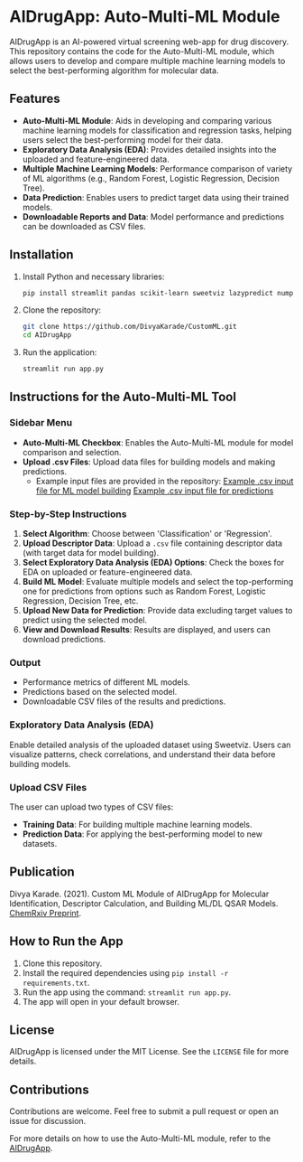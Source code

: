 # AIDrugApp: Auto-Multi-ML Module

AIDrugApp is an AI-powered virtual screening web-app for drug discovery. This repository contains the code for the Auto-Multi-ML module, which allows users to develop and compare multiple machine learning models to select the best-performing algorithm for molecular data.

## Features

- **Auto-Multi-ML Module**: Aids in developing and comparing various machine learning models for classification and regression tasks, helping users select the best-performing model for their data.
- **Exploratory Data Analysis (EDA)**: Provides detailed insights into the uploaded and feature-engineered data.
- **Multiple Machine Learning Models**: Performance comparison of variety of ML algorithms (e.g., Random Forest, Logistic Regression, Decision Tree).
- **Data Prediction**: Enables users to predict target data using their trained models.
- **Downloadable Reports and Data**: Model performance and predictions can be downloaded as CSV files.

## Installation

1. Install Python and necessary libraries:
    ```bash
    pip install streamlit pandas scikit-learn sweetviz lazypredict numpy
    ```

2. Clone the repository:
    ```bash
    git clone https://github.com/DivyaKarade/CustomML.git
    cd AIDrugApp
    ```

3. Run the application:
    ```bash
    streamlit run app.py
    ```

## Instructions for the Auto-Multi-ML Tool

### Sidebar Menu
- **Auto-Multi-ML Checkbox**: Enables the Auto-Multi-ML module for model comparison and selection.
- **Upload .csv Files**: Upload data files for building models and making predictions.
  - Example input files are provided in the repository:
    [Example .csv input file for ML model building](https://github.com/DivyaKarade/Example-.csv-input-files--AIDrugApp-v1.2)
    [Example .csv input file for predictions](https://github.com/DivyaKarade/Example-.csv-input-files--AIDrugApp-v1.2)

### Step-by-Step Instructions

1. **Select Algorithm**: Choose between 'Classification' or 'Regression'.
2. **Upload Descriptor Data**: Upload a `.csv` file containing descriptor data (with target data for model building).
3. **Select Exploratory Data Analysis (EDA) Options**: Check the boxes for EDA on uploaded or feature-engineered data.
4. **Build ML Model**: Evaluate multiple models and select the top-performing one for predictions from options such as Random Forest, Logistic Regression, Decision Tree, etc.
5. **Upload New Data for Prediction**: Provide data excluding target values to predict using the selected model.
6. **View and Download Results**: Results are displayed, and users can download predictions.

### Output

- Performance metrics of different ML models.
- Predictions based on the selected model.
- Downloadable CSV files of the results and predictions.

### Exploratory Data Analysis (EDA)
Enable detailed analysis of the uploaded dataset using Sweetviz. Users can visualize patterns, check correlations, and understand their data before building models.

### Upload CSV Files
The user can upload two types of CSV files:
- **Training Data**: For building multiple machine learning models.
- **Prediction Data**: For applying the best-performing model to new datasets.

## Publication

Divya Karade. (2021). Custom ML Module of AIDrugApp for Molecular Identification, Descriptor Calculation, and Building ML/DL QSAR Models. [ChemRxiv Preprint](https://doi.org/10.33774/chemrxiv-2021-3f1f9).

## How to Run the App

1. Clone this repository.
2. Install the required dependencies using `pip install -r requirements.txt`.
3. Run the app using the command: `streamlit run app.py`.
4. The app will open in your default browser.

## License
AIDrugApp is licensed under the MIT License. See the `LICENSE` file for more details.

## Contributions
Contributions are welcome. Feel free to submit a pull request or open an issue for discussion.


For more details on how to use the Auto-Multi-ML module, refer to the [AIDrugApp](https://aidrugapp.streamlit.app/).
